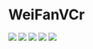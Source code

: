 # WeiFanVCr

![](https://img.shields.io/static/v1?label=OS&message=MacOS&style=flat-square&logo=Apple&labelColor=555555&color=316dca)
![](https://img.shields.io/static/v1?label=Editor&message=Neovim&style=flat-square&logo=neovim&labelColor=555555&color=316dca)
![](https://img.shields.io/static/v1?label=Editor&message=VSCode&style=flat-square&logo=visual-studio-code&labelColor=555555&color=316dca)
![](https://img.shields.io/static/v1?label=Language&message=LaTeX&style=flat-square&logo=starship&labelColor=555555&color=316dca)
![](https://img.shields.io/static/v1?label=Language&message=Lua&style=flat-square&logo=lua&labelColor=555555&color=316dca)
